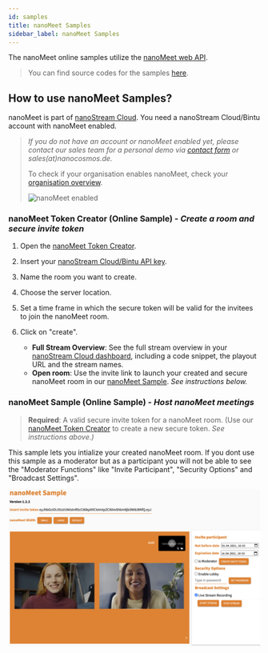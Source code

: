 ```yaml
---
id: samples
title: nanoMeet Samples
sidebar_label: nanoMeet Samples
---
```


The nanoMeet online samples utilize the [nanoMeet web API](api).

> You can find source codes for the samples [here](source-code).

## How to use nanoMeet Samples?

nanoMeet is part of [nanoStream Cloud](https://bintu-cloud-frontend.nanocosmos.de). 
You need a nanoStream Cloud/Bintu account with nanoMeet enabled.

> *If you do not have an account or nanoMeet enabled yet, please contact our sales team for a personal demo via [contact form](https://www.nanocosmos.de/nanomeet/?demo&utm_source=nanoMeet_Docs&utm_medium=nanocosmos&utm_campaign=nanoMeet&utm_content=CTA_Requirements) or sales(at)nanocosmos.de.*
>
> To check if your organisation enables nanoMeet, check your [organisation overview](https://bintu-cloud-frontend.nanocosmos.de/organisation).
>
>  ![nanoMeet enabled](assets/enable-nanomeet.jpg)

### **nanoMeet Token Creator (Online Sample)** - *Create a room and secure invite token*

1. Open the [nanoMeet Token Creator](https://nanomeet.pages.nanocosmos.de/nanomeet-frontend/nanomeet-helper.html?bintu.apikey=YOUR-API-KEY&nanomeet.room=YOUR-ROOM-NAME).

2. Insert your [nanoStream Cloud/Bintu API key](https://bintu-cloud-frontend.nanocosmos.de/organisation).

3. Name the room you want to create.

4. Choose the server location.

5. Set a time frame in which the secure token will be valid for the invitees to join the nanoMeet room.

6. Click on "create".
   - **Full Stream Overview**: See the full stream overview in your [nanoStream Cloud dashboard](https://bintu-cloud-frontend.nanocosmos.de/), including a code snippet, the playout URL and the stream names.
   - **Open room**: Use the invite link to launch your created and secure nanoMeet room in our [nanoMeet Sample](https://nanomeet.pages.nanocosmos.de/nanomeet-frontend/nanomeet-sample.html?token=YOUR-INVITE-TOKEN). *See instructions below.*

### **nanoMeet Sample (Online Sample)** - *Host nanoMeet meetings*

> **Required**: A valid secure invite token for a nanoMeet room. 
> (Use our [nanoMeet Token Creator](https://nanomeet.pages.nanocosmos.de/nanomeet-frontend/nanomeet-helper.html?bintu.apikey=YOUR-API-KEY&nanomeet.room=YOUR-ROOM-NAME) to create a new secure token. *See instructions above.)*

This sample lets you intialize your created nanoMeet room. If you dont use this sample as a moderator but as a participant you will not be able to see the "Moderator Functions" like "Invite Participant", "Security Options" and "Broadcast Settings".

![nanoMeet Meeting](assets/nanomeet-meeting.jpg)